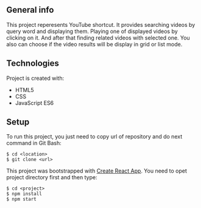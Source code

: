 ## General info
This project reperesents YouTube shortcut. 
It provides searching videos by query word and displaying them. 
Playing one of displayed videos by clicking on it.
And after that finding related videos with selected one.
You also can choose if the video results will be display in grid or list mode.
	
## Technologies
Project is created with:
* HTML5
* CSS
* JavaScript ES6
	
## Setup
To run this project, you just need to copy url of repository and do next command in Git Bash:

```
$ cd <location>
$ git clone <url>
```
This project was bootstrapped with [Create React App](https://github.com/facebook/create-react-app).
You need to opet project directory first and then type:
```
$ cd <project>
$ npm install
$ npm start
```
